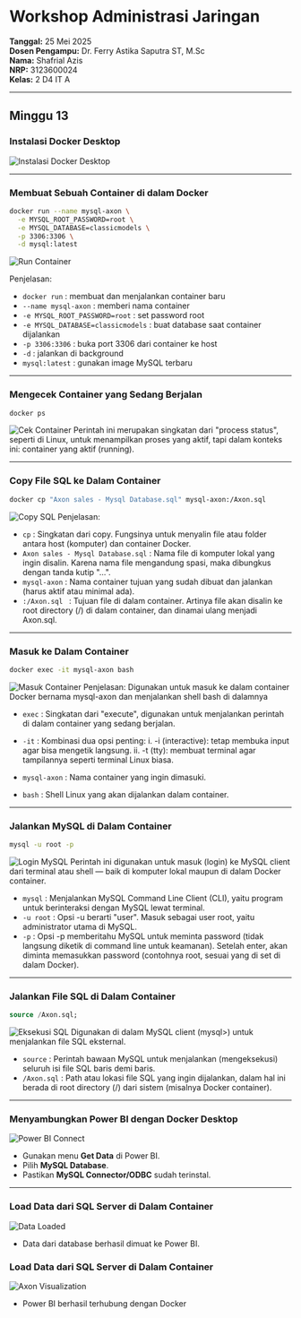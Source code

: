 # Workshop Administrasi Jaringan

**Tanggal:** 25 Mei 2025  
**Dosen Pengampu:** Dr. Ferry Astika Saputra ST, M.Sc  
**Nama:** Shafrial Azis  
**NRP:** 3123600024  
**Kelas:** 2 D4 IT A

---

## Minggu 13

### Instalasi Docker Desktop

![Instalasi Docker Desktop](/Project_1/img/1.png)

---

### Membuat Sebuah Container di dalam Docker

```bash
docker run --name mysql-axon \
  -e MYSQL_ROOT_PASSWORD=root \
  -e MYSQL_DATABASE=classicmodels \
  -p 3306:3306 \
  -d mysql:latest
```

![Run Container](/Project_1/img/2.png)

Penjelasan:
- `docker run` : membuat dan menjalankan container baru
- `--name mysql-axon` : memberi nama container
- `-e MYSQL_ROOT_PASSWORD=root` : set password root
- `-e MYSQL_DATABASE=classicmodels` : buat database saat container dijalankan
- `-p 3306:3306` : buka port 3306 dari container ke host
- `-d` : jalankan di background
- `mysql:latest` : gunakan image MySQL terbaru

---

### Mengecek Container yang Sedang Berjalan

```bash
docker ps
```

![Cek Container](/Project_1/img/3.png)
Perintah ini merupakan singkatan dari "process status", seperti di Linux, untuk menampilkan proses yang aktif, tapi dalam konteks ini: container yang aktif (running).

---

### Copy File SQL ke Dalam Container

```bash
docker cp "Axon sales - Mysql Database.sql" mysql-axon:/Axon.sql
```

![Copy SQL](/Project_1/img/4.png)
Penjelasan:
- `cp` : Singkatan dari copy. Fungsinya untuk menyalin file atau folder antara host (komputer) dan container Docker.
- `Axon sales - Mysql Database.sql` : Nama file di komputer lokal yang ingin disalin. Karena nama file mengandung spasi, maka dibungkus dengan tanda kutip "...". 
- `mysql-axon` : Nama container tujuan yang sudah dibuat dan jalankan (harus aktif atau minimal ada).
- `:/Axon.sql ` : Tujuan file di dalam container. Artinya file akan disalin ke root directory (/) di dalam container, dan dinamai ulang menjadi Axon.sql.
---

### Masuk ke Dalam Container

```bash
docker exec -it mysql-axon bash
```

![Masuk Container](/Project_1/img/5.png)
Penjelasan:
Digunakan untuk masuk ke dalam container Docker bernama mysql-axon dan menjalankan shell bash di dalamnya
- `exec` : Singkatan dari "execute", digunakan untuk menjalankan perintah di dalam container yang sedang berjalan.
- `-it` : Kombinasi dua opsi penting:
  i.	-i (interactive): tetap membuka input agar bisa mengetik langsung.
  ii.	-t (tty): membuat terminal agar tampilannya seperti terminal Linux biasa.
 
- `mysql-axon` : Nama container yang ingin dimasuki.
- `bash` : Shell Linux yang akan dijalankan dalam container.

---

### Jalankan MySQL di Dalam Container

```bash
mysql -u root -p
```

![Login MySQL](/Project_1/img/6.png)
Perintah ini digunakan untuk masuk (login) ke MySQL client dari terminal atau shell — baik di komputer lokal maupun di dalam Docker container.

- `mysql` : Menjalankan MySQL Command Line Client (CLI), yaitu program untuk berinteraksi dengan MySQL lewat terminal.
- `-u root` : Opsi -u berarti "user". Masuk sebagai user root, yaitu administrator utama di MySQL.
- `-p` : Opsi -p memberitahu MySQL untuk meminta password (tidak langsung diketik di command line untuk keamanan). Setelah enter, akan diminta memasukkan password (contohnya root, sesuai yang di set di dalam Docker). 

---

### Jalankan File SQL di Dalam Container

```sql
source /Axon.sql;
```

![Eksekusi SQL](/Project_1/img/7.png)
Digunakan di dalam MySQL client (mysql>) untuk menjalankan file SQL eksternal.
- `source` : Perintah bawaan MySQL untuk menjalankan (mengeksekusi) seluruh isi file SQL baris demi baris.
- `/Axon.sql` : Path atau lokasi file SQL yang ingin dijalankan, dalam hal ini berada di root directory (/) dari sistem (misalnya Docker container).


---

### Menyambungkan Power BI dengan Docker Desktop

![Power BI Connect](/Project_1/img/8.png)
- Gunakan menu **Get Data** di Power BI.
- Pilih **MySQL Database**.
- Pastikan **MySQL Connector/ODBC** sudah terinstal.

---

### Load Data dari SQL Server di Dalam Container

![Data Loaded](/Project_1/img/9.png)
- Data dari database berhasil dimuat ke Power BI.

### Load Data dari SQL Server di Dalam Container

![Axon Visualization](/Project_1/img/10.png)
- Power BI berhasil terhubung dengan Docker

